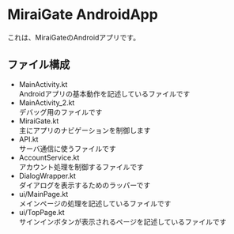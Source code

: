 # MiraiGate AndroidApp
これは、MiraiGateのAndroidアプリです。
## ファイル構成
- MainActivity.kt  
  Androidアプリの基本動作を記述しているファイルです
- MainActivity_2.kt  
  デバッグ用のファイルです
- MiraiGate.kt  
  主にアプリのナビゲーションを制御します
- API.kt  
  サーバ通信に使うファイルです
- AccountService.kt  
  アカウント処理を制御するファイルです
- DialogWrapper.kt  
  ダイアログを表示するためのラッパーです
- ui/MainPage.kt  
  メインページの処理を記述しているファイルです
- ui/TopPage.kt  
  サインインボタンが表示されるページを記述しているファイルです